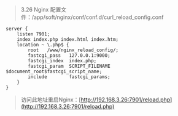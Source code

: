 > 3.26 Nginx 配置文件：/app/soft/nginx/conf/conf.d/curl\_reload\_config.conf

```
server {
    listen 7901;
    index index.php index.html index.htm;
    location ~ \.php$ {
        root   /www/nginx_reload_config/;
        fastcgi_pass   127.0.0.1:9000;
        fastcgi_index  index.php;
        fastcgi_param  SCRIPT_FILENAME $document_root$fastcgi_script_name;
        include        fastcgi_params;
    }
}
```

> 访问此地址重启Nginx：[http://192.168.3.26:7901/reload.php](http://192.168.3.26:7901/reload.php)



